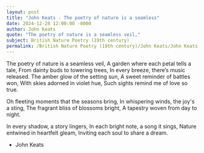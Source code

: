 ```yaml
---
layout: post
title: "John Keats - The poetry of nature is a seamless"
date: 2024-12-28 12:00:00 -0000
author: John Keats
quote: "The poetry of nature is a seamless veil,"
subject: British Nature Poetry (19th century)
permalink: /British Nature Poetry (19th century)/John Keats/John Keats - The poetry of nature is a seamless
---
```


The poetry of nature is a seamless veil,
   A garden where each petal tells a tale,
From dainty buds to towering trees,
In every breeze, there’s music released.
The amber glow of the setting sun,
A sweet reminder of battles won,
With skies adorned in violet hue,
Such sights remind me of love so true.

Oh fleeting moments that the seasons bring,
In whispering winds, the joy's a sting,
The fragrant bliss of blossoms bright,
A tapestry woven from day to night.

In every shadow, a story lingers,
In each bright note, a song it sings,
Nature entwined in heartfelt gleam,
Inviting each soul to share a dream.

- John Keats
